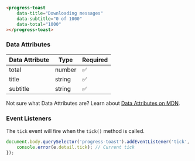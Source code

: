```html
<progress-toast
    data-title="Downloading messages"
    data-subtitle="0 of 1000"
    data-total="1000"
></progress-toast>
```

### Data Attributes

| Data Attribute | Type | Required |
| -------------- | ---- | -------- |
| total | number | ✅ |
| title | string | ✅ |
| subtitle | string | ✅ |

Not sure what Data Attributes are? Learn about [Data Attributes on MDN](https://developer.mozilla.org/en-US/docs/Web/HTML/Global_attributes/data-*).

### Event Listeners

The `tick` event will fire when the `tick()` method is called.

```typescript
document.body.querySelector('progress-toast').addEventListener('tick', (e) => {
    console.error(e.detail.tick); // Current tick
});
```

